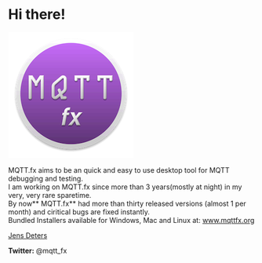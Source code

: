 # Hi there!

![](/assets/MQTTfx_icon_256.png)

MQTT.fx aims to be an quick and easy to use desktop tool for MQTT debugging and testing.  
I am working on MQTT.fx since more than 3 years\(mostly at night\) in my very, very rare sparetime.  
By now** MQTT.fx** had more than thirty released versions \(almost 1 per month\) and ciritical bugs are fixed instantly.  
Bundled Installers available for Windows, Mac and Linux at: www.mqttfx.org

[Jens Deters](http://www.jensd.de)



**Twitter:** @mqtt\_fx

